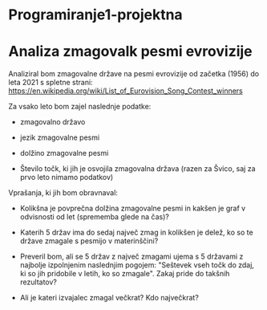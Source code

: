 # Programiranje1-projektna
Analiza zmagovalk pesmi evrovizije
==================================
Analiziral bom zmagovalne države na pesmi evrovizije od začetka (1956) do leta 2021 s spletne strani: https://en.wikipedia.org/wiki/List_of_Eurovision_Song_Contest_winners


Za vsako leto bom zajel naslednje podatke:

- zmagovalno državo

- jezik zmagovalne pesmi

- dolžino zmagovalne pesmi

- Število točk, ki jih je osvojila zmagovalna država (razen za Švico, saj za prvo leto nimamo podatkov)


Vprašanja, ki jih bom obravnaval:

- Kolikšna je povprečna dolžina zmagovalne pesmi in kakšen je graf v odvisnosti od let (sprememba glede na čas)?

- Katerih 5 držav ima do sedaj največ zmag in kolikšen je delež, ko so te države zmagale s pesmijo v materinščini?

- Preveril bom, ali se 5 držav z največ zmagami ujema s 5 državami z najbolje izpolnjenim naslednjim pogojem: "Seštevek vseh točk do zdaj, ki so jih pridobile v letih, ko so zmagale". Zakaj pride do takšnih rezultatov?

- Ali je kateri izvajalec zmagal večkrat? Kdo največkrat?
